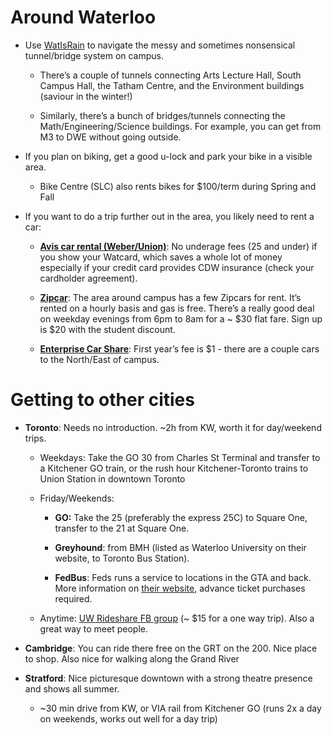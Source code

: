 <!-- TITLE: Getting Around -->
<!-- SUBTITLE: Sometimes walking doesn't cut it anymore. -->

# Around Waterloo

* Use [WatIsRain](https://play.google.com/store/apps/details?id=com.lucky.watisrain&hl=en_CA) to navigate the messy and sometimes nonsensical tunnel/bridge system on campus. 

    * There’s a couple of tunnels connecting Arts Lecture Hall, South Campus Hall, the Tatham Centre, and the Environment buildings (saviour in the winter!)

    * Similarly, there’s a bunch of bridges/tunnels connecting the Math/Engineering/Science buildings. For example, you can get from M3 to DWE without going outside.

* If you plan on biking, get a good u-lock and park your bike in a visible area.

    * Bike Centre (SLC) also rents bikes for $100/term during Spring and Fall

* If you want to do a trip further out in the area, you likely need to rent a car:

    * [**Avis car rental (Weber/Union)**](https://goo.gl/maps/c9YgjucBcDE2): No underage fees (25 and under) if you show your Watcard, which saves a whole lot of money especially if your credit card provides CDW insurance (check your cardholder agreement).

    * [**Zipcar**](https://www.zipcar.ca/universities/university-of-waterloo): The area around campus has a few Zipcars for rent. It’s rented on a hourly basis and gas is free. There’s a really good deal on weekday evenings from 6pm to 8am for a ~ $30 flat fare. Sign up is $20 with the student discount.

    * [**Enterprise Car Share**](https://www.enterprisecarshare.ca/ca/en/programs/university/uwaterloo.html): First year’s fee is $1 - there are a couple cars to the North/East of campus.

# Getting to other cities

* **Toronto**: Needs no introduction. ~2h from KW, worth it for day/weekend trips.

    * Weekdays: Take the GO 30 from Charles St Terminal and transfer to a Kitchener GO train, or the rush hour Kitchener-Toronto trains to Union Station in downtown Toronto

    * Friday/Weekends: 

        * **GO:** Take the 25 (preferably the express 25C) to Square One, transfer to the 21 at Square One. 

        * **Greyhound**: from BMH (listed as Waterloo University on their website, to Toronto Bus Station). 

        * **FedBus**: Feds runs a service to locations in the GTA and back. More information on [their website](https://fedbus.feds.ca/), advance ticket purchases required.

    * Anytime: [UW Rideshare FB group](https://www.facebook.com/groups/225049564330328/) (~ $15 for a one way trip). Also a great way to meet people.

* **Cambridge**: You can ride there free on the GRT on the 200. Nice place to shop. Also nice for walking along the Grand River

* **Stratford**: Nice picturesque downtown with a strong theatre presence and shows all summer.

    * ~30 min drive from KW, or VIA rail from Kitchener GO (runs 2x a day on weekends, works out well for a day trip)
